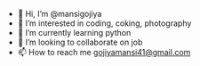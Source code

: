 - 👋 Hi, I’m @mansigojiya
- 👀 I’m interested in coding, coking, photography
- 🌱 I’m currently learning python
- 💞️ I’m looking to collaborate on job
- 📫 How to reach me gojiyamansi41@gmail.com

<!---
mansigojiya/mansigojiya is a ✨ special ✨ repository because its `README.md` (this file) appears on your GitHub profile.
You can click the Preview link to take a look at your changes.
--->
